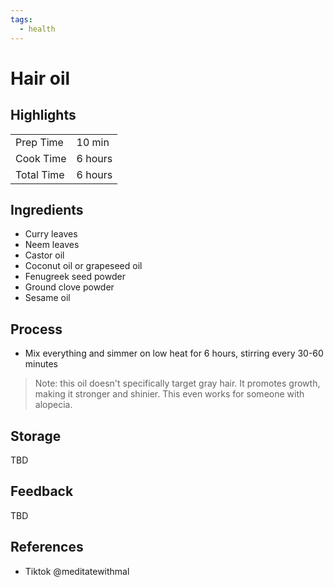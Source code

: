 ```yaml
---
tags:
  - health
---
```


# Hair oil

## Highlights

| | |
|----|-----|
| Prep Time             | 10 min      |
| Cook Time             | 6 hours     |
| Total Time            | 6 hours     |

## Ingredients

* Curry leaves
* Neem leaves
* Castor oil
* Coconut oil or grapeseed oil
* Fenugreek seed powder
* Ground clove powder
* Sesame oil

## Process

* Mix everything and simmer on low heat for 6 hours, stirring every 30-60 minutes

> Note: this oil doesn't specifically target gray hair. It promotes growth, making it stronger and shinier. This even works for someone with alopecia.

## Storage

TBD

## Feedback

TBD

## References

* Tiktok @meditatewithmal
